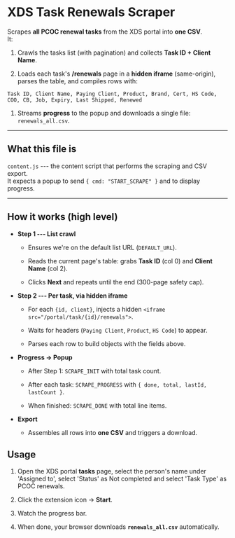 XDS Task Renewals Scraper
=========================

Scrapes **all PCOC renewal tasks** from the XDS portal into **one CSV**.\
It:

1.  Crawls the tasks list (with pagination) and collects **Task ID + Client Name**.

2.  Loads each task's **/renewals** page in a **hidden iframe** (same-origin), parses the table, and compiles rows with:

`Task ID, Client Name, Paying Client, Product, Brand, Cert,
HS Code, COO, CB, Job, Expiry, Last Shipped, Renewed`

1.  Streams **progress** to the popup and downloads a single file: `renewals_all.csv`.

* * * * *

What this file is
-----------------

`content.js` --- the content script that performs the scraping and CSV export.\
It expects a popup to send `{ cmd: "START_SCRAPE" }` and to display progress.

* * * * *

How it works (high level)
-------------------------

-   **Step 1 --- List crawl**

    -   Ensures we're on the default list URL (`DEFAULT_URL`).

    -   Reads the current page's table: grabs **Task ID** (col 0) and **Client Name** (col 2).

    -   Clicks **Next** and repeats until the end (300-page safety cap).

-   **Step 2 --- Per task, via hidden iframe**

    -   For each `{id, client}`, injects a hidden `<iframe src="/portal/task/{id}/renewals">`.

    -   Waits for headers (`Paying Client`, `Product`, `HS Code`) to appear.

    -   Parses each row to build objects with the fields above.

-   **Progress → Popup**

    -   After Step 1: `SCRAPE_INIT` with total task count.

    -   After each task: `SCRAPE_PROGRESS` with `{ done, total, lastId, lastCount }`.

    -   When finished: `SCRAPE_DONE` with total line items.

-   **Export**

    -   Assembles all rows into **one CSV** and triggers a download.

Usage
-----

1.  Open the XDS portal **tasks** page, select the person's name under 'Assigned to', select 'Status' as Not completed and select 'Task Type' as PCOC renewals.

2.  Click the extension icon → **Start**.

3.  Watch the progress bar.

4.  When done, your browser downloads **`renewals_all.csv`** automatically.
